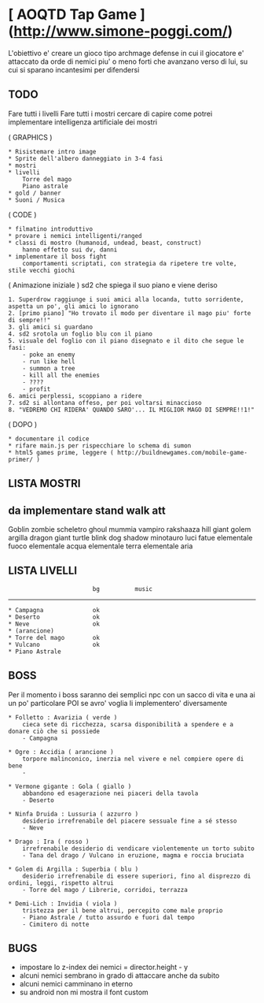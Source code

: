 # [ AOQTD Tap Game ] (http://www.simone-poggi.com/)

L'obiettivo e' creare un gioco tipo archmage defense in cui il giocatore e' attaccato da orde di nemici 
piu' o meno forti che avanzano verso di lui, su cui si sparano incantesimi per difendersi

## TODO

Fare tutti i livelli
Fare tutti i mostri
cercare di capire come potrei implementare intelligenza artificiale dei mostri

( GRAPHICS )

    * Risistemare intro image
	* Sprite dell'albero danneggiato in 3-4 fasi
	* mostri
	* livelli
		Torre del mago
		Piano astrale
	* gold / banner
	* Suoni / Musica

( CODE )

	* filmatino introduttivo
	* provare i nemici intelligenti/ranged
	* classi di mostro (humanoid, undead, beast, construct)
		hanno effetto sui dv, danni
	* implementare il boss fight
		comportamenti scriptati, con strategia da ripetere tre volte, stile vecchi giochi	

( Animazione iniziale )
	sd2 che spiega il suo piano e viene deriso
	
	1. Superdrow raggiunge i suoi amici alla locanda, tutto sorridente, aspetta un po', gli amici lo ignorano
	2. [primo piano] "Ho trovato il modo per diventare il mago piu' forte di sempre!!"
	3. gli amici si guardano
	4. sd2 srotola un foglio blu con il piano
	5. visuale del foglio con il piano disegnato e il dito che segue le fasi:
	    - poke an enemy
	    - run like hell
	    - summon a tree
	    - kill all the enemies
	    - ????
	    - profit
	6. amici perplessi, scoppiano a ridere
	7. sd2 si allontana offeso, per poi voltarsi minaccioso
	8. "VEDREMO CHI RIDERA' QUANDO SARO'... IL MIGLIOR MAGO DI SEMPRE!!1!"

( DOPO )

	* documentare il codice
	* rifare main.js per rispecchiare lo schema di sumon
	* html5 games prime, leggere ( http://buildnewgames.com/mobile-game-primer/ )


## LISTA MOSTRI

da implementare
					stand	walk	att
---------------------------------------
Goblin
zombie
scheletro
ghoul
mummia
vampiro
rakshaaza
hill giant
golem argilla
dragon 
giant turtle
blink dog
shadow
minotauro
luci fatue
elementale fuoco
elementale acqua
elementale terra
elementale aria

## LISTA LIVELLI
							bg			music
----
	* Campagna				ok
	* Deserto				ok
	* Neve					ok
	* (arancione)			
	* Torre del mago		ok
	* Vulcano				ok
	* Piano Astrale			

## BOSS	

Per il momento i boss saranno dei semplici npc con un sacco di vita e una ai un po' particolare
POI se avro' voglia li implementero' diversamente


    * Folletto : Avarizia ( verde )
	    cieca sete di ricchezza, scarsa disponibilità a spendere e a donare ciò che si possiede
	    - Campagna

	* Ogre : Accidia ( arancione )
        torpore malinconico, inerzia nel vivere e nel compiere opere di bene
		- 

	* Vermone gigante : Gola ( giallo )
	    abbandono ed esagerazione nei piaceri della tavola
		- Deserto

	* Ninfa Druida : Lussuria ( azzurro )
		desiderio irrefrenabile del piacere sessuale fine a sé stesso
		- Neve	

	* Drago : Ira ( rosso )
		irrefrenabile desiderio di vendicare violentemente un torto subito
		- Tana del drago / Vulcano in eruzione, magma e roccia bruciata

	* Golem di Argilla : Superbia ( blu )
		desiderio irrefrenabile di essere superiori, fino al disprezzo di ordini, leggi, rispetto altrui
		- Torre del mago / Librerie, corridoi, terrazza

	* Demi-Lich : Invidia ( viola )
		tristezza per il bene altrui, percepito come male proprio
		- Piano Astrale / tutto assurdo e fuori dal tempo
		- Cimitero di notte


		

## BUGS

* impostare lo z-index dei nemici = director.height - y
* alcuni nemici sembrano in grado di attaccare anche da subito
* alcuni nemici camminano in eterno
* su android non mi mostra il font custom